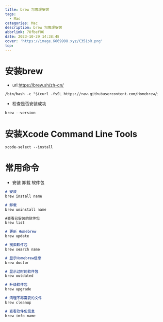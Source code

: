 ```yaml
---
title: brew 包管理安装
tags:
  - Mac
categories: Mac
description: brew 包管理安装
abbrlink: 78fbef06
date: 2023-10-29 14:38:48
cover: 'https://image.6669998.xyz/C351bR.png'
top:
---
```

# 安装brew

- url:https://brew.sh/zh-cn/

```markdown
/bin/bash -c "$(curl -fsSL https://raw.githubusercontent.com/Homebrew/install/HEAD/install.sh)"
```

- 检查是否安装成功

```markdown
brew --version
```
# 安装Xcode Command Line Tools

```markdown
xcode-select --install
```
# 常用命令

- 安装 卸载 软件包

```markdown
# 安装
brew install name

# 卸载
brew uninstall name

#查看已安装的软件包
brew list

# 更新 Homebrew
brew update

# 搜索软件包
brew search name

# 显示Homebrew信息
brew doctor

# 显示过时的软件包
brew outdated

# 升级软件包
brew upgrade

# 清理不再需要的文件
brew cleanup

# 查看软件包信息
brew info name

```
